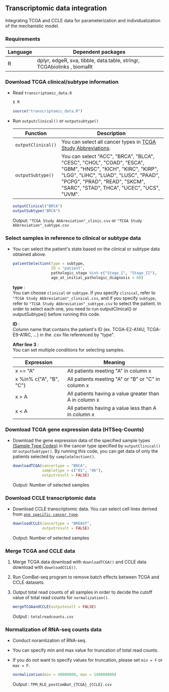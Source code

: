 ## Transcriptomic data integration

Integrating TCGA and CCLE data for parameterization and individualization of the mechanistic model.

### Requirements

| Language      | Dependent packages                                             |
| ------------- | -------------------------------------------------------------- |
| R | dplyr, edgeR, sva, tibble, data.table, stringr, TCGAbiolinks ,  biomaRt |

### Download TCGA clinical/subtype information

- Read `transcriptomic_data.R`
  ```bash
  $ R
  ```  

  ```R
  source("transcriptomic_data.R")
  ```

- Run `outputclinical()` or `outputsubtype()`

  | Function | Description |
  | ---      | ---         |
  | `outputClinical()` | You can select all cancer types in [TCGA Study Abbreviations](https://gdc.cancer.gov/resources-tcga-users/tcga-code-tables/tcga-study-abbreviations). |
  | `outputSubtype()` |  You can select "ACC", "BRCA", "BLCA", "CESC", "CHOL", "COAD", "ESCA", "GBM", "HNSC", "KICH", "KIRC", "KIRP", "LGG", "LIHC", "LUAD", "LUSC", "PAAD", "PCPG", "PRAD", "READ", "SKCM", "SARC", "STAD", THCA", "UCEC", "UCS", "UVM".

  ```R
  outputClinical("BRCA")
  outputSubtype("BRCA")
  ```

  Output: `"TCGA Study Abbreviation"_clinic.csv` or `"TCGA Study Abbreviation"_subtype.csv`


### Select samples in reference to clinical or subtype data

- You can select the patient's state based on the clinical or subtype data obtained above.   

  ```R
  patientSelection(type = subtype, 
                   ID = "patient",
                   pathologic_stage %in% c("Stage_I", "Stage_II"),
                   age_at_initial_pathologic_diagnosis < 60)
  ```

    **type** :   
    You can choose `clinical` or `subtype`. If you specify `clinical`, refer to `"TCGA Study Abbreviation"_clinical.csv`, and if you specify `subtype`, refer to `"TCGA Study Abbreviation"_subtype.csv` to select the patient. In order to select each one, you need to run outputClinical() or outputSubtype() before running this code.  

    **ID** :   
    Column name that contains the patient's ID (ex. TCGA-E2-A14U, TCGA-E9-A1RC, ...) in the .csv file referenced by "type". 

    **After line 3** :  
    You can set multiple conditions for selecting samples. 

    | Expression | Meaning |
    | ---------- | ------- |
    | x == "A" | All patients meeting "A" in column x |
    | x %in% c("A", "B", "C") | All patients meeting "A" or "B" or "C" in column x |
    | x > A | All patients having a value greater than A in column x |
    | x < A | All patients having a value less than A in column x |




### Download TCGA gene expression data (HTSeq-Counts)

 - Download the gene expression data of the specified sample types [(Sample Type Codes)](https://gdc.cancer.gov/resources-tcga-users/tcga-code-tables/sample-type-codes) in the cancer type specified by `outputClinical()` or `outputSubtype()`. By running this code, you can get data of only the patients selected by `sampleSelection()`.

   ```R
   downloadTCGA(cancertype = "BRCA", 
                sampletype = c("01", "06"),
                outputresult = FALSE)
   ```  
   Output: Number of selected samples


### Download CCLE transcriptomic data


- Download CCLE transcriptomic data. You can select cell lines derived from [`one specific cancer type`](CCLE_cancertype.txt).

  ```R
  downloadCCLE(cancertype = "BREAST",
               outputresult = FALSE)
  ```  
  Output: Number of selected samples
 

### Merge TCGA and CCLE data
 1. Merge TCGA data download with `downloadTCGA()` and CCLE data download with `downloadCCLE()`.
 1. Run ComBat-seq program to remove batch effects between TCGA and CCLE datasets.
 1. Output total read counts of all samples in order to decide the cutoff value of total read counts for `normalization()`.

    ```R
    mergeTCGAandCCLE(outputesult = FALSE)
    ```  

    Output : `totalreadcounts.csv `

### Normalization of RNA-seq counts data

- Conduct noramlization of RNA-seq.
- You can specify min and max value for truncation of total read counts.
- If you do not want to specify values for truncation, please set `min = F` or `max = F`.

  ```R
  normalization(min = 40000000, max = 140000000)
  ```  
  Output : `TPM_RLE_postComBat_{TCGA}_{CCLE}.csv`



